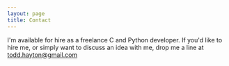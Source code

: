 ```yaml
---
layout: page
title: Contact
---
```


I'm available for hire as a freelance C and Python developer. If you'd like to hire me, or simply want to discuss an idea with me, 
drop me a line at [todd.hayton@gmail.com](mailto:todd.hayton@gmail.com)